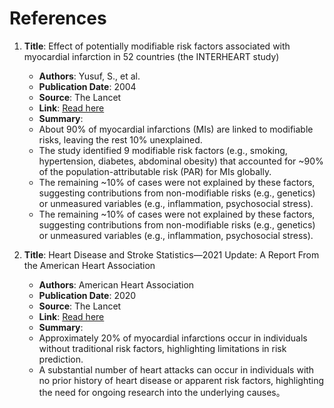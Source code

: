 # References


1. **Title**: Effect of potentially modifiable risk factors associated with myocardial infarction in 52 countries (the INTERHEART study)
   - **Authors**: Yusuf, S., et al.
   - **Publication Date**: 2004
   - **Source**: The Lancet
   - **Link**: [Read here](https://www.thelancet.com/journals/lancet/article/PIIS0140-6736(04)17018-9/fulltext)
   - **Summary**: 
    - About 90% of myocardial infarctions (MIs) are linked to modifiable risks, leaving the rest 10% unexplained.
    - The study identified 9 modifiable risk factors (e.g., smoking, hypertension, diabetes, abdominal obesity) that accounted for ~90% of the population-attributable risk (PAR) for MIs globally.
    - The remaining ~10% of cases were not explained by these factors, suggesting contributions from non-modifiable risks (e.g., genetics) or unmeasured variables (e.g., inflammation, psychosocial stress).
    - The remaining ~10% of cases were not explained by these factors, suggesting contributions from non-modifiable risks (e.g., genetics) or unmeasured variables (e.g., inflammation, psychosocial stress).

2. **Title**: Heart Disease and Stroke Statistics—2021 Update: A Report From the American Heart Association
   - **Authors**: American Heart Association
   - **Publication Date**: 2020
   - **Source**: The Lancet
   - **Link**: [Read here](https://www.ahajournals.org/doi/10.1161/CIR.0000000000000950)
   - **Summary**: 
    - Approximately 20% of myocardial infarctions occur in individuals without traditional risk factors, highlighting limitations in risk prediction.
    - A substantial number of heart attacks can occur in individuals with no prior history of heart disease or apparent risk factors, highlighting the need for ongoing research into the underlying causes。

